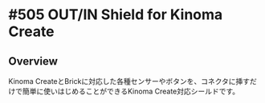 # #505 OUT/IN Shield for Kinoma Create

<!--COLORME-->

## Overview
Kinoma CreateとBrickに対応した各種センサーやボタンを、コネクタに挿すだけで簡単に使いはじめることができるKinoma Create対応シールドです。
